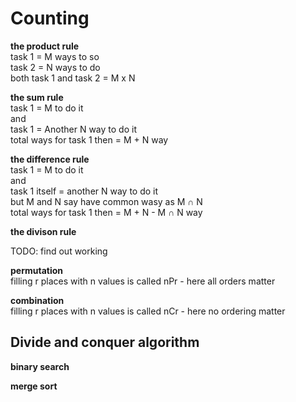 # Counting

**the product rule**   
task 1 = M ways to so  
task 2 = N ways to do  
both task 1 and task 2 = M x N  

**the sum rule**   
task 1 = M to do it  
and   
task 1 = Another N way to do it  
total ways for task 1 then = M + N way  

**the difference rule**    
task 1 = M to do it  
and   
task 1 itself = another N way to do it  
but M and N say have common wasy as M ∩ N   
total ways for task 1 then = M + N - M ∩ N way  

**the divison rule**  

TODO: find out working

**permutation**  
filling r places with n values is called nPr - here all orders matter  

**combination**  
filling r places with n values is called nCr - here no ordering matter  


## Divide and conquer algorithm  
**binary search**  

**merge sort**   


